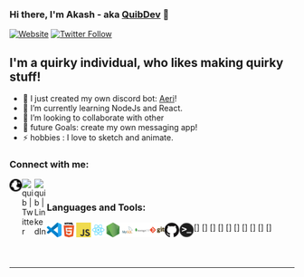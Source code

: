 ### Hi there, I'm Akash - aka [QuibDev][website] 👋

[![Website](https://img.shields.io/website?label=quib.dev&style=for-the-badge&url=https%3A%2F%2Fquib.dev)](https://quib.dev)
[![Twitter Follow](https://img.shields.io/twitter/follow/quib?color=1DA1F2&logo=twitter&style=for-the-badge)](https://twitter.com/intent/follow?original_referer=https%3A%2F%2Fgithub.com%2Fquib&screen_name=quib)

## I'm a quirky individual, who likes making quirky stuff!

- 🔭 I just created my own discord bot: [Aeri][discordbot]!
- 🌱 I’m currently learning NodeJs and React.
- 👯 I’m looking to collaborate with other
- 🥅 future Goals: create my own messaging app!
- ⚡ hobbies : I love to sketch and animate.

### Connect with me:

[<img align="left" alt="quib.dev" width="22px" src="https://raw.githubusercontent.com/iconic/open-iconic/master/svg/globe.svg" />][website]
[<img align="left" alt="quib | Twitter" width="22px" src="https://cdn.jsdelivr.net/npm/simple-icons@v3/icons/twitter.svg" />][twitter]
[<img align="left" alt="quib | LinkedIn" width="22px" src="https://cdn.jsdelivr.net/npm/simple-icons@v3/icons/linkedin.svg" />][linkedin]

<br />

### Languages and Tools:

[<img align="left" alt="Visual Studio Code" width="26px" src="https://raw.githubusercontent.com/github/explore/80688e429a7d4ef2fca1e82350fe8e3517d3494d/topics/visual-studio-code/visual-studio-code.png" />]
[<img align="left" alt="HTML5" width="26px" src="https://raw.githubusercontent.com/github/explore/80688e429a7d4ef2fca1e82350fe8e3517d3494d/topics/html/html.png" />]
[<img align="left" alt="JavaScript" width="26px" src="https://raw.githubusercontent.com/github/explore/80688e429a7d4ef2fca1e82350fe8e3517d3494d/topics/javascript/javascript.png" />]
[<img align="left" alt="React" width="26px" src="https://raw.githubusercontent.com/github/explore/80688e429a7d4ef2fca1e82350fe8e3517d3494d/topics/react/react.png" />]
[<img align="left" alt="Node.js" width="26px" src="https://raw.githubusercontent.com/github/explore/80688e429a7d4ef2fca1e82350fe8e3517d3494d/topics/nodejs/nodejs.png" />]
[<img align="left" alt="MySQL" width="26px" src="https://raw.githubusercontent.com/github/explore/80688e429a7d4ef2fca1e82350fe8e3517d3494d/topics/mysql/mysql.png" />]
[<img align="left" alt="MongoDB" width="26px" src="https://raw.githubusercontent.com/github/explore/80688e429a7d4ef2fca1e82350fe8e3517d3494d/topics/mongodb/mongodb.png" />]
[<img align="left" alt="Git" width="26px" src="https://raw.githubusercontent.com/github/explore/80688e429a7d4ef2fca1e82350fe8e3517d3494d/topics/git/git.png" />]
[<img align="left" alt="GitHub" width="26px" src="https://raw.githubusercontent.com/github/explore/78df643247d429f6cc873026c0622819ad797942/topics/github/github.png" />]
[<img align="left" alt="Terminal" width="26px" src="https://raw.githubusercontent.com/github/explore/80688e429a7d4ef2fca1e82350fe8e3517d3494d/topics/terminal/terminal.png" />]

<br />
<br />

---

[discordbot]: https://quib.dev/aeri
[website]: https://quib.dev
[twitter]: https://twitter.com/quibdev
[linkedin]: https://www.linkedin.com/in/akash-patel-24897121a/
